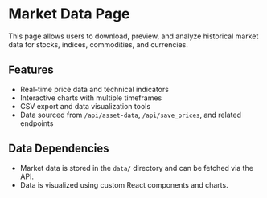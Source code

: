 # Market Data Page

This page allows users to download, preview, and analyze historical market data for stocks, indices, commodities, and currencies.

## Features

- Real-time price data and technical indicators
- Interactive charts with multiple timeframes
- CSV export and data visualization tools
- Data sourced from `/api/asset-data`, `/api/save_prices`, and related endpoints

## Data Dependencies

- Market data is stored in the `data/` directory and can be fetched via the API.
- Data is visualized using custom React components and charts.
